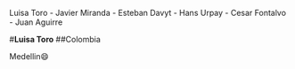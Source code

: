 Luisa Toro - Javier Miranda - Esteban Davyt - Hans Urpay - Cesar Fontalvo - Juan Aguirre

#**Luisa Toro**
##Colombia


Medellin:smile:
